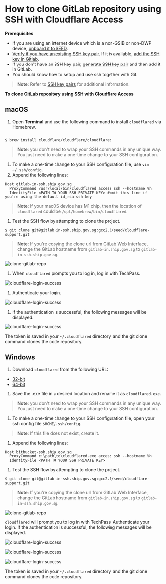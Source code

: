 # How to clone GitLab repository using SSH with Cloudflare Access

**Prerequisites**

- If you are using an internet device which is a non-GSIB or non-DWP device, [onboard it to SEED](onboard-device/onboard-device-to-seed).
- [Verify if you have an existing SSH key pair](https://gitlab-in.ship.gov.sg/help/user/ssh.md#see-if-you-have-an-existing-ssh-key-pair). If it is available, [add the SSH key in Gitlab](https://gitlab-in.ship.gov.sg/-/profile/keys).
- If you don't have an SSH key pair, [generate SSH key pair](https://gitlab-in.ship.gov.sg/help/user/ssh.md#generate-an-ssh-key-pair) and then add it in GitLab.
- You should know how to setup and use ssh together with Git.

> **Note**:
> Refer to [SSH key pairs](https://gitlab-in.ship.gov.sg/help/user/ssh) for additional information.

**To clone GitLab repository using SSH with Cloudflare Access**

<!-- tabs:start -->

## **macOS**

1. Open **Terminal** and use the following command to install `cloudflared` via Homebrew.

```

$ brew install cloudflare/cloudflare/cloudflared

```
> **Note**:
> you don't need to wrap your SSH commands in any unique way. You just need to make a one-time change to your SSH configuration.

1. To make a one-time change to your SSH configuration file, use `vim ~/.ssh/config`.
1. Append the following lines:

```
Host gitlab-in-ssh.ship.gov.sg
  ProxyCommand /usr/local/bin/cloudflared access ssh --hostname %h
  IdentityFile <PATH TO YOUR SSH PRIVATE KEY> #omit this line if you're using the default id_rsa ssh key
```

> **Note**:
> If your macOS device has M1 chip, then the location of `cloudflared` could be `/opt/homebrew/bin/cloudflared`.

1. Test the SSH flow by attempting to clone the project.

```
$ git clone git@gitlab-in-ssh.ship.gov.sg:gcc2.0/seed/cloudflare-support.git

```

> **Note**:
> If you're copying the clone url from GitLab Web Interface, change the GitLab hostname from `gitlab-in.ship.gov.sg` to `gitlab-in-ssh.ship.gov.sg`.

![clone-gitlab-repo](../images/clone-gitlab-repo-cloudflared.png)

1. When `cloudflared` prompts you to log in, log in with TechPass.

![cloudflare-login-success](../images/cloudflare-login-success-1.png)

1. Authenticate your login.

![cloudflare-login-success](../images/cloudflare-login-success-2.png)

1. If the authentication is successful, the following messages will be displayed.

![cloudflare-login-success](../images/cloudflare-login-success-3.png)

The token is saved in your `~/.cloudflared` directory, and the git clone command clones the code repository.


## **Windows**

1. Download `cloudflared` from the following URL:
  - [32-bit](https://github.com/cloudflare/cloudflared/releases/latest/download/cloudflared-windows-386.exe)
  - [64-bit](https://github.com/cloudflare/cloudflared/releases/latest/download/cloudflared-windows-amd64.exe)

1. Save the .exe file in a desired location and rename it as `cloudflared.exe`.

> **Note**:
> you don't need to wrap your SSH commands in any unique way. You just need to make a one-time change to your SSH configuration.

1. To make a one-time change to your SSH configuration file, open your ssh config file `$HOME/.ssh/config`.

> **Note**:
> If this file does not exist, create it.


1. Append the following lines:

```
Host bitbucket-ssh.ship.gov.sg
  ProxyCommand c:\path\to\cloudflared.exe access ssh --hostname %h
  IdentityFile <PATH TO YOUR SSH PRIVATE KEY>
```
1. Test the SSH flow by attempting to clone the project.

```
$ git clone git@gitlab-in-ssh.ship.gov.sg:gcc2.0/seed/cloudflare-support.git

```

> **Note**:
> If you're copying the clone url from GitLab Web Interface, change the GitLab hostname from `gitlab-in.ship.gov.sg` to `gitlab-in-ssh.ship.gov.sg`.

![clone-gitlab-repo](../images/clone-gitlab-repo-cloudflared.png)

`cloudflared` will prompt you to log in with TechPass. Authenticate your login. If the authentication is successful, the following messages will be displayed.

![cloudflare-login-success](../images/cloudflare-login-success-1.png)

![cloudflare-login-success](../images/cloudflare-login-success-2.png)

![cloudflare-login-success](../images/cloudflare-login-success-3.png)

The token is saved in your `~/.cloudflared` directory, and the git clone command clones the code repository.
<!-- tabs:end -->
